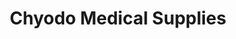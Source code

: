 ---
title: "Chyodo Medical Supplies"
url: /chicago/chyodo-medical-supplies/
shop: medical supply
---